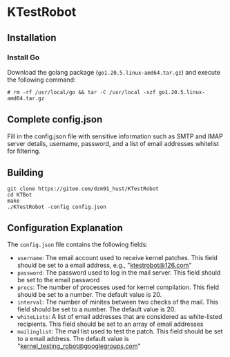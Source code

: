 # KTestRobot

## Installation

### Install Go

Download the golang package (`go1.20.5.linux-amd64.tar.gz`) and execute the following command:

```
# rm -rf /usr/local/go && tar -C /usr/local -xzf go1.20.5.linux-amd64.tar.gz
```

<!-- ### Install packages for kernel compilation

```
sudo apt-get install build-essential make libncurses5-dev flex libssl-dev libelf-dev bison
```

### Install other dependencies

```
sudo apt-get install git sqlite3 libsqlite3-dev
sudo apt-get install libtry-tiny-perl tofrodos cppcheck ocaml coccinelle
``` -->

## Complete config.json

Fill in the config.json file with sensitive information such as SMTP and IMAP server details, username, password, and a list of email addresses whitelist for filtering.

## Building

```
git clone https://gitee.com/dzm91_hust/KTestRobot
cd KTBot
make
./KTestRobot -config config.json
```

## Configuration Explanation

The `config.json` file contains the following fields:

- `username`: The email account used to receive kernel patches. This field should be set to a email address, e.g., "ktestrobot@126.com"
- `password`: The password used to log in the mail server. This field should be set to the email password
- `procs`: The number of processes used for kernel compilation. This field should be set to a number. The default value is 20.
- `interval`: The number of minites between two checks of the mail. This field should be set to a number. The default value is 20.
- `whiteLists`: A list of email addresses that are considered as white-listed recipients. This field should be set to an array of email addresses
- `mailinglist`: The mail list used to test the patch. This field should be set to a email address. The default value is "kernel_testing_robot@googlegroups.com"

